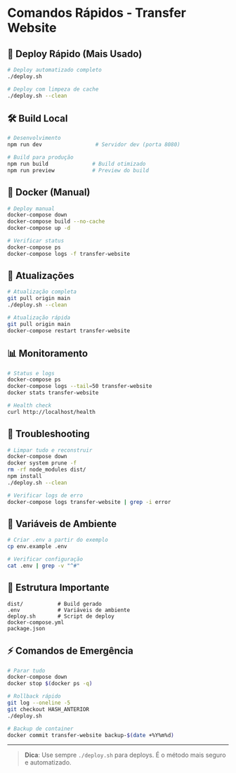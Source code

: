 # Comandos Rápidos - Transfer Website

## 🚀 Deploy Rápido (Mais Usado)

```bash
# Deploy automatizado completo
./deploy.sh

# Deploy com limpeza de cache
./deploy.sh --clean
```

## 🛠️ Build Local

```bash
# Desenvolvimento
npm run dev                 # Servidor dev (porta 8080)

# Build para produção
npm run build              # Build otimizado
npm run preview            # Preview do build
```

## 🐳 Docker (Manual)

```bash
# Deploy manual
docker-compose down
docker-compose build --no-cache
docker-compose up -d

# Verificar status
docker-compose ps
docker-compose logs -f transfer-website
```

## 🔄 Atualizações

```bash
# Atualização completa
git pull origin main
./deploy.sh --clean

# Atualização rápida
git pull origin main
docker-compose restart transfer-website
```

## 📊 Monitoramento

```bash
# Status e logs
docker-compose ps
docker-compose logs --tail=50 transfer-website
docker stats transfer-website

# Health check
curl http://localhost/health
```

## 🚨 Troubleshooting

```bash
# Limpar tudo e reconstruir
docker-compose down
docker system prune -f
rm -rf node_modules dist/
npm install
./deploy.sh --clean

# Verificar logs de erro
docker-compose logs transfer-website | grep -i error
```

## 🔐 Variáveis de Ambiente

```bash
# Criar .env a partir do exemplo
cp env.example .env

# Verificar configuração
cat .env | grep -v "^#"
```

## 📁 Estrutura Importante

```
dist/           # Build gerado
.env            # Variáveis de ambiente
deploy.sh       # Script de deploy
docker-compose.yml
package.json
```

## ⚡ Comandos de Emergência

```bash
# Parar tudo
docker-compose down
docker stop $(docker ps -q)

# Rollback rápido
git log --oneline -5
git checkout HASH_ANTERIOR
./deploy.sh

# Backup de container
docker commit transfer-website backup-$(date +%Y%m%d)
```

---

> **Dica**: Use sempre `./deploy.sh` para deploys. É o método mais seguro e automatizado. 